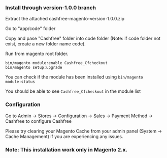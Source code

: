 ### Install through version-1.0.0 branch

Extract the attached cashfree-magento-version-1.0.0.zip 

Go to "app/code" folder

Copy and pase "Cashfree" folder into code folder (Note: if code folder not exist, create a new folder name code).

Run from magento root folder.

```
bin/magento module:enable Cashfree_Cfcheckout
bin/magento setup:upgrade
```

You can check if the module has been installed using `bin/magento module:status`

You should be able to see `Cashfree_Cfcheckout` in the module list

### Configuration

Go to Admin -> Stores -> Configuration -> Sales -> Payment Method -> Cashfree to configure Cashfree

Please try clearing your Magento Cache from your admin panel (System -> Cache Management) if you are experiencing any issues.

### Note: This installation work only in Magento 2.x.
